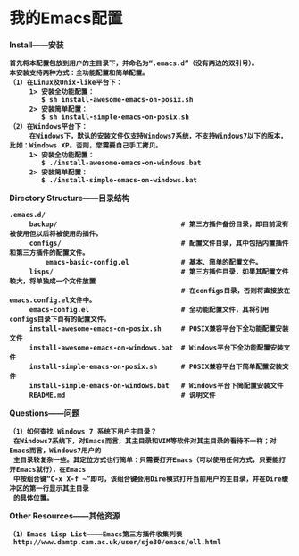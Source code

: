我的Emacs配置
======

<b>Install——安装<b/>

    首先将本配置包放到用户的主目录下，并命名为“.emacs.d”（没有两边的双引号）。
    本安装支持两种方式：全功能配置和简单配置。
    （1）在Linux及Unix-like平台下：
         1> 安装全功能配置：
            $ sh install-awesome-emacs-on-posix.sh
         2> 安装简单配置：
            $ sh install-simple-emacs-on-posix.sh
    （2）在Windows平台下：
         在Windows下，默认的安装文件仅支持Windows7系统，不支持Windows7以下的版本，比如：Windows XP。否则，您需要自己手工拷贝。
         1> 安装全功能配置：
            $ ./install-awesome-emacs-on-windows.bat
         2> 安装简单配置：
            $ ./install-simple-emacs-on-windows.bat
            

<b>Directory Structure——目录结构</b>

    .emacs.d/
         backup/                               # 第三方插件备份目录，即目前没有被使用但以后将被使用的插件。
         configs/                              # 配置文件目录，其中包括内置插件和第三方插件的配置文件。
             emacs-basic-config.el             # 基本、简单的配置文件。
         lisps/                                # 第三方插件目录，如果其配置文件较大，将单独成一个文件放置
                                               # 在configs目录，否则将直接放在emacs.config.el文件中。
         emacs-config.el                       # 全功能配置文件，其将引用configs目录下自有的配置文件。
         install-awesome-emacs-on-posix.sh     # POSIX兼容平台下全功能配置安装文件
         install-awesome-emacs-on-windows.bat  # Windows平台下全功能配置安装文件
         install-simple-emacs-on-posix.sh      # POSIX兼容平台下简单配置安装文件
         install-simple-emacs-on-windows.bat   # Windows平台下简配置安装文件
         README.md                             # 说明文件


<b>Questions——问题</b>

    （1）如何查找 Windows 7 系统下用户主目录？
     在Windows7系统下，对Emacs而言，其主目录和VIM等软件对其主目录的看待不一样；对Emacs而言，Windows7用户的
     主目录较复杂一些。其定位方式也行简单：只需要打开Emacs（可以使用任何方式，只要能打开Emacs就行），在Emacs
     中按组合键“C-x X-f ~”即可，该组合键会用Dire模式打开当前用户的主目录，并在Dire缓冲区的第一行显示其主目录
     的具体位置。
     
     
<b>Other Resources——其他资源</b>

    （1）Emacs Lisp List————Emacs第三方插件收集列表
     http://www.damtp.cam.ac.uk/user/sje30/emacs/ell.html
     
